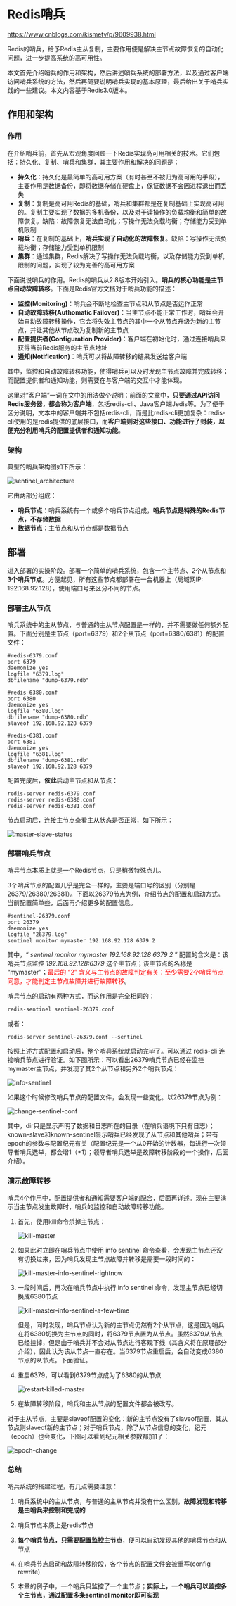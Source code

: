 # Redis哨兵

https://www.cnblogs.com/kismetv/p/9609938.html

Redis的哨兵，给予Redis主从复制，主要作用便是解决主节点故障恢复的自动化问题，进一步提高系统的高可用性。

本文首先介绍哨兵的作用和架构，然后讲述哨兵系统的部署方法，以及通过客户端访问哨兵系统的方法，然后再简要说明哨兵实现的基本原理，最后给出关于哨兵实践的一些建议。本文内容基于Redis3.0版本。



## 作用和架构

### 作用

在介绍哨兵前，首先从宏观角度回顾一下Redis实现高可用相关的技术。它们包括：持久化、复制、哨兵和集群，其主要作用和解决的问题是：

* **持久化**：持久化是最简单的高可用方案（有时甚至不被归为高可用的手段），主要作用是数据备份，即将数据存储在硬盘上，保证数据不会因进程退出而丢失
* **复制**：复制是高可用Redis的基础，哨兵和集群都是在复制基础上实现高可用的。复制主要实现了数据的多机备份，以及对于读操作的负载均衡和简单的故障恢复。缺陷：故障恢复无法自动化；写操作无法负载均衡；存储能力受到单机限制
* **哨兵**：在复制的基础上，**哨兵实现了自动化的故障恢复**。缺陷：写操作无法负载均衡；存储能力受到单机限制
* **集群**：通过集群，Redis解决了写操作无法负载均衡，以及存储能力受到单机限制的问题，实现了较为完善的高可用方案



下面说说哨兵的作用。Redis的哨兵从2.8版本开始引入。**哨兵的核心功能是主节点自动故障转移**。下面是Redis官方文档对于哨兵功能的描述：

* **监控(Monitoring)**：哨兵会不断地检查主节点和从节点是否运作正常
* **自动故障转移(Authomatic Failover)**：当主节点不能正常工作时，哨兵会开始自动故障转移操作，它会将失效主节点的其中一个从节点升级为新的主节点，并让其他从节点改为复制新的主节点
* **配置提供者(Configuration Provider)**：客户端在初始化时，通过连接哨兵来获得当前Redis服务的主节点地址
* **通知(Notification)**：哨兵可以将故障转移的结果发送给客户端

其中，监控和自动故障转移功能，使得哨兵可以及时发现主节点故障并完成转移；而配置提供者和通知功能，则需要在与客户端的交互中才能体现。

这里对“客户端”一词在文中的用法做个说明：前面的文章中，**只要通过API访问Redis服务器，都会称为客户端**，包括redis-cli、Java客户端Jedis等。为了便于区分说明，文本中的客户端并不包括redis-cli，而是比redis-cli更加复杂：redis-cli使用的是redis提供的底层接口，而**客户端则对这些接口、功能进行了封装，以便充分利用哨兵的配置提供者和通知功能**。



### 架构

典型的哨兵架构图如下所示：

![sentinel_architecture](./images/sentinel/sentinel_architecture.png)

它由两部分组成：

* **哨兵节点**：哨兵系统有一个或多个哨兵节点组成，**哨兵节点是特殊的Redis节点，不存储数据**
* **数据节点**：主节点和从节点都是数据节点



## 部署

进入部署的实操阶段。部署一个简单的哨兵系统，包含一个主节点、2个从节点和**3个哨兵节点**。方便起见，所有这些节点都部署在一台机器上（局域网IP: 192.168.92.128），使用端口号来区分不同的节点。



### 部署主从节点

哨兵系统中的主从节点，与普通的主从节点配置是一样的，并不需要做任何额外配置。下面分别是主节点（port=6379）和2个从节点（port=6380/6381）的配置文件：

```properties
#redis-6379.conf
port 6379
daemonize yes
logfile "6379.log"
dbfilename "dump-6379.rdb"
 
#redis-6380.conf
port 6380
daemonize yes
logfile "6380.log"
dbfilename "dump-6380.rdb"
slaveof 192.168.92.128 6379
 
#redis-6381.conf
port 6381
daemonize yes
logfile "6381.log"
dbfilename "dump-6381.rdb"
slaveof 192.168.92.128 6379
```

配置完成后，**依此**启动主节点和从节点：

```shell
redis-server redis-6379.conf
redis-server redis-6380.conf
redis-server redis-6381.conf
```

节点启动后，连接主节点查看主从状态是否正常，如下所示：

![master-slave-status](./images/sentinel/master-slave-status.png)



### 部署哨兵节点

哨兵节点本质上就是一个Redis节点，只是稍微特殊点儿。

3个哨兵节点的配置几乎是完全一样的，主要是端口号的区别（分别是 26379/26380/26381）。下面以26379节点为例，介绍节点的配置和启动方式。当前配置简单些，后面再介绍更多的配置信息。

```properties
#sentinel-26379.conf
port 26379
daemonize yes
logfile "26379.log"
sentinel monitor mymaster 192.168.92.128 6379 2
```

其中，“ *sentinel monitor mymaster 192.168.92.128 6379 2* ” 配置的含义是：该哨兵节点监控 *192.168.92.128:6379* 这个主节点；该主节点的名称是 “mymaster”；<font color='red'>最后的 “2” 含义与主节点的故障判定有关：至少需要2个哨兵节点同意，才能判定主节点故障并进行故障转移</font>。

哨兵节点的启动有两种方式，而这作用是完全相同的：

```sh
redis-sentinel sentinel-26379.conf
```

或者：

```shell
redis-server sentinel-26379.conf --sentinel
```

按照上述方式配置和启动后，整个哨兵系统就启动完毕了。可以通过 redis-cli 连接哨兵节点进行验证。如下图所示：可以看出26379哨兵节点已经在监控mymaster主节点，并发现了其2个从节点和另外2个哨兵节点：

![info-sentinel](./images/sentinel/info-sentinel.png)

如果这个时候修改哨兵节点的配置文件，会发现一些变化。以26379节点为例：

![change-sentinel-conf](./images/sentinel/change-sentinel-conf.png)

其中，dir只是显示声明了数据和日志所在的目录（在哨兵语境下只有日志）；known-slave和known-sentinel显示哨兵已经发现了从节点和其他哨兵；带有epoch的参数与配置纪元有关（配置纪元是一个从0开始的计数器，每进行一次领导者哨兵选举，都会增1（+1）；领导者哨兵选举是故障转移阶段的一个操作，后面介绍）。



### 演示故障转移

哨兵4个作用中，配置提供者和通知需要客户端的配合，后面再详述。现在主要演示当主节点发生故障时，哨兵的监控和自动故障转移功能。

1. 首先，使用kill命令杀掉主节点：

   ![kill-master](./images/sentinel/kill-master.png)

2. 如果此时立即在哨兵节点中使用 info sentinel 命令查看，会发现主节点还没有切换过来，因为哨兵发现主节点故障并转移是需要一段时间的：

   ![kill-master-info-sentinel-rightnow](./images/sentinel/kill-master-info-entinel-rightnow.png)

3. 一段时间后，再次在哨兵节点中执行 info sentinel 命令，发现主节点已经切换成6380节点

   ![kill-master-info-sentinel-a-few-time](./images/sentinel/kill-master-info-entinel-a-few-tiime.png)

   但是，同时发现，哨兵节点认为新的主节点仍然有2个从节点，这是因为哨兵在将6380切换为主节点的同时，将6379节点置为从节点。虽然6379从节点已经挂掉，但是由于哨兵并不会对从节点进行客观下线（其含义将在原理部分介绍），因此认为该从节点一直存在。当6379节点重启后，会自动变成6380节点的从节点。下面验证。

4. 重启6379，可以看到6379节点成为了6380的从节点

   ![restart-killed-master](./images/sentinel/restart-killed-master.png)

5. 在故障转移阶段，哨兵和主从节点的配置文件都会被改写。        

对于主从节点，主要是slaveof配置的变化：新的主节点没有了slaveof配置，其从节点则slaveof新的主节点；对于哨兵节点，除了从节点信息的变化，纪元（epoch）也会变化，下图可以看到纪元相关参数都加1了：

![epoch-change](./images/sentinel/epoch-change.png)



### 总结

哨兵系统的搭建过程，有几点需要注意：

1. 哨兵系统中的主从节点，与普通的主从节点并没有什么区别，**故障发现和转移是由哨兵来控制和完成的**

2. 哨兵节点本质上是redis节点

3. **每个哨兵节点，只需要配置监控主节点**，便可以自动发现其他的哨兵节点和从节点

4. 在哨兵节点启动和故障转移阶段，各个节点的配置文件会被重写(config rewrite)

5. 本章的例子中，一个哨兵只监控了一个主节点；**实际上，一个哨兵可以监控多个主节点，通过配置多条sentinel monitor即可实现**